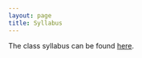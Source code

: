 ```yaml
---
layout: page
title: Syllabus
---
```


The class syllabus can be found [here](https://github.com/ucb-datalab/course_materials_fa2025/blob/main/Astro_128_256_syllabus_Fall2025.pdf).
